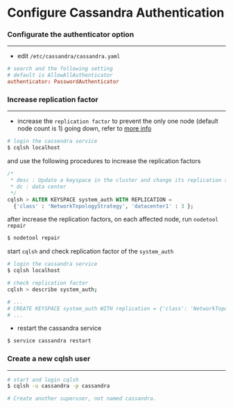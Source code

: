 # Configure Cassandra Authentication

<script type="text/javascript" src="../js/general.js"></script>

### Configurate the authenticator option
---

* edit `/etc/cassandra/cassandra.yaml`

```conf
# search and the following setting
# default is AllowAllAuthenticator
authenticator: PasswordAuthenticator
```

### Increase replication factor
---

* increase the `replication factor` to prevent the only one node (default node count is 1) going down, refer to [more info](https://jiankaiwang.gitbooks.io/itsys/content/database/cassandra_data_replication.html)

```bash
# login the cassendra service
$ cqlsh localhost
```

and use the following procedures to increase the replication factors

```sql
/* 
 * desc : Update a keyspace in the cluster and change its replication strategy options. 
 * dc : data center
 */
cqlsh > ALTER KEYSPACE system_auth WITH REPLICATION =
  {'class' : 'NetworkTopologyStrategy', 'datacenter1' : 3 };
```

after increase the replication factors, on each affected node, run `nodetool repair`

```bash
$ nodetool repair
```

start `cqlsh` and check replication factor of the `system_auth`

```bash
# login the cassandra service
$ cqlsh localhost

# check replication factor
cqlsh > describe system_auth;

# ...
# CREATE KEYSPACE system_auth WITH replication = {'class': 'NetworkTopologyStrategy', 'datacenter1': '3'}  AND durable_writes = true;
# ...
```

* restart the cassandra service

```bash
$ service cassandra restart
```

### Create a new cqlsh user
---

```bash
# start and login cqlsh
$ cqlsh -u cassandra -p cassandra

# Create another superuser, not named cassandra.

```







